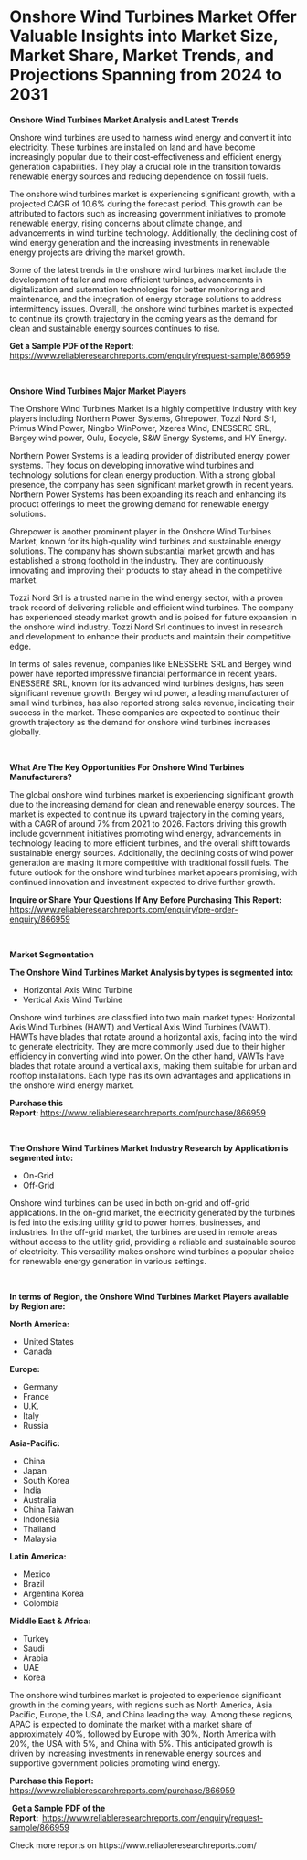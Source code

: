 <p><h1>Onshore Wind Turbines Market Offer Valuable Insights into Market Size, Market Share, Market Trends, and Projections Spanning from 2024 to 2031</h1></p><p><strong>Onshore Wind Turbines Market Analysis and Latest Trends</strong></p>
<p><p>Onshore wind turbines are used to harness wind energy and convert it into electricity. These turbines are installed on land and have become increasingly popular due to their cost-effectiveness and efficient energy generation capabilities. They play a crucial role in the transition towards renewable energy sources and reducing dependence on fossil fuels.</p><p>The onshore wind turbines market is experiencing significant growth, with a projected CAGR of 10.6% during the forecast period. This growth can be attributed to factors such as increasing government initiatives to promote renewable energy, rising concerns about climate change, and advancements in wind turbine technology. Additionally, the declining cost of wind energy generation and the increasing investments in renewable energy projects are driving the market growth.</p><p>Some of the latest trends in the onshore wind turbines market include the development of taller and more efficient turbines, advancements in digitalization and automation technologies for better monitoring and maintenance, and the integration of energy storage solutions to address intermittency issues. Overall, the onshore wind turbines market is expected to continue its growth trajectory in the coming years as the demand for clean and sustainable energy sources continues to rise.</p></p>
<p><strong>Get a Sample PDF of the Report:&nbsp;</strong> <a href="https://www.reliableresearchreports.com/enquiry/request-sample/866959">https://www.reliableresearchreports.com/enquiry/request-sample/866959</a></p>
<p>&nbsp;</p>
<p><strong>Onshore Wind Turbines Major Market Players</strong></p>
<p><p>The Onshore Wind Turbines Market is a highly competitive industry with key players including Northern Power Systems, Ghrepower, Tozzi Nord Srl, Primus Wind Power, Ningbo WinPower, Xzeres Wind, ENESSERE SRL, Bergey wind power, Oulu, Eocycle, S&W Energy Systems, and HY Energy. </p><p>Northern Power Systems is a leading provider of distributed energy power systems. They focus on developing innovative wind turbines and technology solutions for clean energy production. With a strong global presence, the company has seen significant market growth in recent years. Northern Power Systems has been expanding its reach and enhancing its product offerings to meet the growing demand for renewable energy solutions.</p><p>Ghrepower is another prominent player in the Onshore Wind Turbines Market, known for its high-quality wind turbines and sustainable energy solutions. The company has shown substantial market growth and has established a strong foothold in the industry. They are continuously innovating and improving their products to stay ahead in the competitive market.</p><p>Tozzi Nord Srl is a trusted name in the wind energy sector, with a proven track record of delivering reliable and efficient wind turbines. The company has experienced steady market growth and is poised for future expansion in the onshore wind industry. Tozzi Nord Srl continues to invest in research and development to enhance their products and maintain their competitive edge.</p><p>In terms of sales revenue, companies like ENESSERE SRL and Bergey wind power have reported impressive financial performance in recent years. ENESSERE SRL, known for its advanced wind turbines designs, has seen significant revenue growth. Bergey wind power, a leading manufacturer of small wind turbines, has also reported strong sales revenue, indicating their success in the market. These companies are expected to continue their growth trajectory as the demand for onshore wind turbines increases globally.</p></p>
<p>&nbsp;</p>
<p><strong>What Are The Key Opportunities For Onshore Wind Turbines Manufacturers?</strong></p>
<p><p>The global onshore wind turbines market is experiencing significant growth due to the increasing demand for clean and renewable energy sources. The market is expected to continue its upward trajectory in the coming years, with a CAGR of around 7% from 2021 to 2026. Factors driving this growth include government initiatives promoting wind energy, advancements in technology leading to more efficient turbines, and the overall shift towards sustainable energy sources. Additionally, the declining costs of wind power generation are making it more competitive with traditional fossil fuels. The future outlook for the onshore wind turbines market appears promising, with continued innovation and investment expected to drive further growth.</p></p>
<p><strong>Inquire or Share Your Questions If Any Before Purchasing This Report:</strong> <a href="https://www.reliableresearchreports.com/enquiry/pre-order-enquiry/866959">https://www.reliableresearchreports.com/enquiry/pre-order-enquiry/866959</a></p>
<p>&nbsp;</p>
<p><strong>Market Segmentation</strong></p>
<p><strong>The Onshore Wind Turbines Market Analysis by types is segmented into:</strong></p>
<p><ul><li>Horizontal Axis Wind Turbine</li><li>Vertical Axis Wind Turbine</li></ul></p>
<p><p>Onshore wind turbines are classified into two main market types: Horizontal Axis Wind Turbines (HAWT) and Vertical Axis Wind Turbines (VAWT). HAWTs have blades that rotate around a horizontal axis, facing into the wind to generate electricity. They are more commonly used due to their higher efficiency in converting wind into power. On the other hand, VAWTs have blades that rotate around a vertical axis, making them suitable for urban and rooftop installations. Each type has its own advantages and applications in the onshore wind energy market.</p></p>
<p><strong>Purchase this Report:&nbsp;</strong><a href="https://www.reliableresearchreports.com/purchase/866959">https://www.reliableresearchreports.com/purchase/866959</a></p>
<p>&nbsp;</p>
<p><strong>The Onshore Wind Turbines Market Industry Research by Application is segmented into:</strong></p>
<p><ul><li>On-Grid</li><li>Off-Grid</li></ul></p>
<p><p>Onshore wind turbines can be used in both on-grid and off-grid applications. In the on-grid market, the electricity generated by the turbines is fed into the existing utility grid to power homes, businesses, and industries. In the off-grid market, the turbines are used in remote areas without access to the utility grid, providing a reliable and sustainable source of electricity. This versatility makes onshore wind turbines a popular choice for renewable energy generation in various settings.</p></p>
<p>&nbsp;</p>
<p><strong>In terms of Region, the Onshore Wind Turbines Market Players available by Region are:</strong></p>
<p>
    <p> <strong> North America: </strong>
        <ul>
            <li>United States</li>
            <li>Canada</li>
        </ul>
        </p> 
    <p> <strong> Europe: </strong>
        <ul>
            <li>Germany</li>
            <li>France</li>
            <li>U.K.</li>
            <li>Italy</li>
            <li>Russia</li>
        </ul>
        </p> 
    <p> <strong> Asia-Pacific: </strong>
        <ul>
            <li>China</li>
            <li>Japan</li>
            <li>South Korea</li>
            <li>India</li>
            <li>Australia</li>
            <li>China Taiwan</li>
            <li>Indonesia</li>
            <li>Thailand</li>
            <li>Malaysia</li>
        </ul>
        </p> 
    <p> <strong> Latin America: </strong>
        <ul>
            <li>Mexico</li>
            <li>Brazil</li>
            <li>Argentina Korea</li>
            <li>Colombia</li>
        </ul>
        </p> 
    <p> <strong> Middle East & Africa: </strong>
        <ul>
            <li>Turkey</li>
            <li>Saudi</li>
            <li>Arabia</li>
            <li>UAE</li>
            <li>Korea</li>
        </ul>
    </p>
    </p>
<p><p>The onshore wind turbines market is projected to experience significant growth in the coming years, with regions such as North America, Asia Pacific, Europe, the USA, and China leading the way. Among these regions, APAC is expected to dominate the market with a market share of approximately 40%, followed by Europe with 30%, North America with 20%, the USA with 5%, and China with 5%. This anticipated growth is driven by increasing investments in renewable energy sources and supportive government policies promoting wind energy.</p></p>
<p><strong>Purchase this Report: </strong><a href="https://www.reliableresearchreports.com/purchase/866959">https://www.reliableresearchreports.com/purchase/866959</a></p>
<p>&nbsp;<strong>Get a Sample PDF of the Report:&nbsp;&nbsp;</strong><a href="https://www.reliableresearchreports.com/enquiry/request-sample/866959">https://www.reliableresearchreports.com/enquiry/request-sample/866959</a></p>
<p><strong></strong></p>
<p>Check more reports on https://www.reliableresearchreports.com/</p>